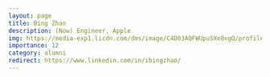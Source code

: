 ```yaml
---
layout: page
title: Bing Zhao
description: (Now) Engineer, Apple
img: https://media-exp1.licdn.com/dms/image/C4D03AQFWUpu5Xe8xgQ/profile-displayphoto-shrink_200_200/0/1515620582669?e=1641427200&v=beta&t=Gpu5u9tJOlcrumkXpD47VaZDIY5oFUDnBieeyBwN2_E
importance: 12
category: alumni
redirect: https://www.linkedin.com/in/ibingzhao/
---
```

